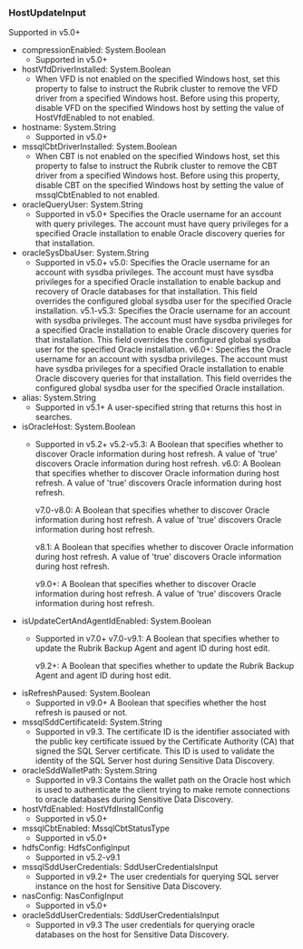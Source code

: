 ### HostUpdateInput
Supported in v5.0+

- compressionEnabled: System.Boolean
  - Supported in v5.0+
- hostVfdDriverInstalled: System.Boolean
  - When VFD is not enabled on the specified Windows host, set this property to false to instruct the Rubrik cluster to remove the VFD driver from a specified Windows host. Before using this property, disable VFD on the specified Windows host by setting the value of HostVfdEnabled to not enabled.
- hostname: System.String
  - Supported in v5.0+
- mssqlCbtDriverInstalled: System.Boolean
  - When CBT is not enabled on the specified Windows host, set this property to false to instruct the Rubrik cluster to remove the CBT driver from a specified Windows host. Before using this property, disable CBT on the specified Windows host by setting the value of mssqlCbtEnabled to not enabled.
- oracleQueryUser: System.String
  - Supported in v5.0+
      Specifies the Oracle username for an account with query privileges. The account must have query privileges for a specified Oracle installation to enable Oracle discovery queries for that installation.
- oracleSysDbaUser: System.String
  - Supported in v5.0+
      v5.0: Specifies the Oracle username for an account with sysdba privileges. The account must have sysdba privileges for a specified Oracle installation to enable backup and recovery of Oracle databases for that installation. This field overrides the configured global sysdba user for the specified Oracle installation.
      v5.1-v5.3: Specifies the Oracle username for an account with sysdba privileges. The account must have sysdba privileges for a specified Oracle installation to enable Oracle discovery queries for that installation. This field overrides the configured global sysdba user for the specified Oracle installation.
      v6.0+: Specifies the Oracle username for an account with sysdba privileges. The account must have sysdba privileges for a specified Oracle installation to enable Oracle discovery queries for that installation. This field overrides the configured global sysdba user for the specified Oracle installation.
- alias: System.String
  - Supported in v5.1+
      A user-specified string that returns this host in searches.
- isOracleHost: System.Boolean
  - Supported in v5.2+
      v5.2-v5.3: A Boolean that specifies whether to discover Oracle information during host refresh. A value of 'true' discovers Oracle information during host refresh.
      v6.0: A Boolean that specifies whether to discover Oracle information during host refresh. A value of 'true' discovers Oracle information during host refresh.
      
      v7.0-v8.0: A Boolean that specifies whether to discover Oracle information during host refresh. A value of 'true' discovers Oracle information during host refresh. 
      
      v8.1: A Boolean that specifies whether to discover Oracle information during host refresh. A value of 'true' discovers Oracle information during host refresh.
      
      v9.0+: A Boolean that specifies whether to discover Oracle information during host refresh. A value of 'true' discovers Oracle information during host refresh.
- isUpdateCertAndAgentIdEnabled: System.Boolean
  - Supported in v7.0+
      v7.0-v9.1: A Boolean that specifies whether to update the Rubrik Backup Agent and agent ID during host edit.  
      
      v9.2+: A Boolean that specifies whether to update the Rubrik Backup Agent and agent ID during host edit.
- isRefreshPaused: System.Boolean
  - Supported in v9.0+
      A Boolean that specifies whether the host refresh is paused or not.
- mssqlSddCertificateId: System.String
  - Supported in v9.3. The certificate ID is the identifier associated with the public key certificate issued by the Certificate Authority (CA) that signed the SQL Server certificate. This ID is used to validate the identity of the SQL Server host during Sensitive Data Discovery.
- oracleSddWalletPath: System.String
  - Supported in v9.3
      Contains the wallet path on the Oracle host which is used to authenticate the client trying to make remote connections to oracle databases during Sensitive Data Discovery.
- hostVfdEnabled: HostVfdInstallConfig
  - Supported in v5.0+
- mssqlCbtEnabled: MssqlCbtStatusType
  - Supported in v5.0+
- hdfsConfig: HdfsConfigInput
  - Supported in v5.2-v9.1
- mssqlSddUserCredentials: SddUserCredentialsInput
  - Supported in v9.2+
      The user credentials for querying SQL server instance on the host for Sensitive Data Discovery.
- nasConfig: NasConfigInput
  - Supported in v5.0+
- oracleSddUserCredentials: SddUserCredentialsInput
  - Supported in v9.3
      The user credentials for querying oracle databases on the host for Sensitive Data Discovery.
